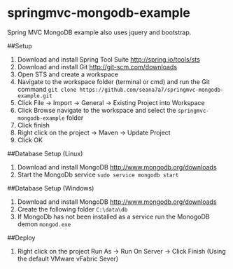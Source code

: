 springmvc-mongodb-example
===========================

Spring MVC MongoDB example also uses jquery and bootstrap.

##Setup
1.  Download and install Spring Tool Suite http://spring.io/tools/sts
2.  Download and install Git http://git-scm.com/downloads
3.  Open STS and create a workspace
4.  Navigate to the workspace folder (terminal or cmd) and run the Git command `git clone https://github.com/seana7a7/springmvc-mongodb-example.git`
5.  Click File -> Import -> General -> Existing Project into Workspace
6.  Click Browse navigate to the workspace and select the `springmvc-mongodb-example` folder
7.  Click finish
8.  Right click on the project -> Maven -> Update Project
9.  Click OK

##Database Setup (Linux)
1.  Download and install MongoDB http://www.mongodb.org/downloads
2.  Start the MongoDb service `sudo service mongodb start`

##Database Setup (Windows)
1.  Download and install MongoDB http://www.mongodb.org/downloads
2.  Create the following folder `C:\data\db`
3.  If MongoDb has not been installed as a service run the MonogoDB demon `mongod.exe`

##Deploy
1. Right click on the project Run As -> Run On Server -> Click Finish (Using the default VMware vFabric Sever)
